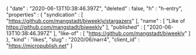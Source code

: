 {
  "date" : "2020-06-13T10:38:46.397Z",
  "deleted" : false,
  "h" : "h-entry",
  "properties" : {
    "syndication" : [ "https://github.com/mangstadt/biweekly/stargazers" ],
    "name" : [ "Like of https://github.com/mangstadt/biweekly" ],
    "published" : [ "2020-06-13T10:38:46.397Z" ],
    "like-of" : [ "https://github.com/mangstadt/biweekly" ]
  },
  "kind" : "likes",
  "slug" : "2020/06/narr4",
  "client_id" : "https://micropublish.net"
}
